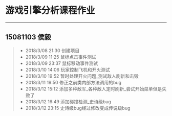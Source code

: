 # 游戏引擎分析课程作业
------
## 15081103 侯毅
>* 2018/3/08 21:30 创建项目
>* 2018/3/09 11:25 鼠标点击事件测试
>* 2018/3/09 23:37 鼠标移动事件测试
>* 2018/3/10 14:06 玩家控制飞机和开火测试
>* 2018/3/10 19:52 暂时处理开火问题_测试敌人刷新和击毁
>* 2018/3/11 19:50 修正之前类内部方法调用的bug
>* 2018/3/12 15:12 添加多种敌军_各种敌人定时刷新_尝试开始菜单但是失败了
>* 2018/3/12 16:49 添加碰撞检测_史诗级bug
>* 2018/3/12 23:15 史诗级bug经过修改变成传说级bug